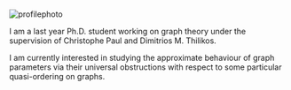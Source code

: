 
###

![profilephoto](https://github.com/VagProt/VagProt.github.io/blob/main/assets/img/profilephoto.png)



I am a last year Ph.D. student working on graph theory under the supervision of Christophe Paul and Dimitrios M. Thilikos.



I am currently interested in studying the approximate behaviour of graph parameters via their universal obstructions with respect to some particular quasi-ordering on graphs.
